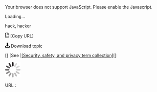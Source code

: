 Your browser does not support JavaScript. Please enable the Javascript.

Loading...

hack, hacker

![Copy URL](hack-hacker_files/Copy.png) [Copy URL]

![Download](hack-hacker_files/Download.png)
Download topic

[]
[See ][[Security, safety, and privacy term collection]](https://worldready.cloudapp.net/Styleguide/Read?id=2700&topicid=26894)[[]](https://worldready.cloudapp.net/Styleguide/Read?id=1413&topicid=3837)

![In progress](hack-hacker_files/activity-large.gif)

URL :


